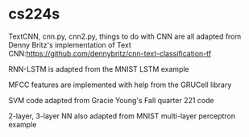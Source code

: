 # cs224s
TextCNN, cnn.py, cnn2.py, things to do with CNN are all adapted from Denny Britz's implementation of Text CNN:https://github.com/dennybritz/cnn-text-classification-tf

RNN-LSTM is adapted from the MNIST LSTM example

MFCC features are implemented with help from the GRUCell library

SVM code adapted from Gracie Young's Fall quarter 221 code

2-layer, 3-layer NN also adapted from MNIST multi-layer perceptron example
